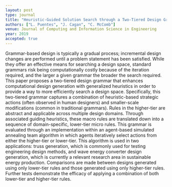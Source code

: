 ```yaml
---
layout: post
type: journal
title: "Heuristic-Guided Solution Search through a Two-Tiered Design Grammar"
authors: ["L. Puentes", "J. Cagan", "C. McComb"]
venue: Journal of Computing and Information Science in Engineering
year: 2019
accepted: true
---
```

Grammar-based design is typically a gradual process; incremental design changes are performed until a problem statement has been satisfied. While they offer an effective means for searching a design space, standard grammars risk being computationally costly because of the iteration required, and the larger a given grammar the broader the search required. This paper proposes a two-tiered design grammar that enhances computational design generation with generalized heuristics in order to provide a way to more efficiently search a design space. Specifically, this two-tiered grammar captures a combination of heuristic-based strategic actions (often observed in human designers) and smaller-scale modifications (common in traditional grammars). Rules in the higher-tier are abstract and applicable across multiple design domains. Through associated guiding heuristics, these macro rules are translated down into a sequence of domain-specific, lower-tier micro rules. This grammar is evaluated through an implementation within an agent-based simulated annealing team algorithm in which agents iteratively select actions from either the higher-tier or lower-tier. This algorithm is used in two applications: truss generation, which is commonly used for testing engineering design methods, and wave energy converter design generation, which is currently a relevant research area in sustainable energy production. Comparisons are made between designs generated using only lower-tier rules and those generated using only higher-tier rules. Further tests demonstrate the efficacy of applying a combination of both lower-tier and higher-tier rules.
